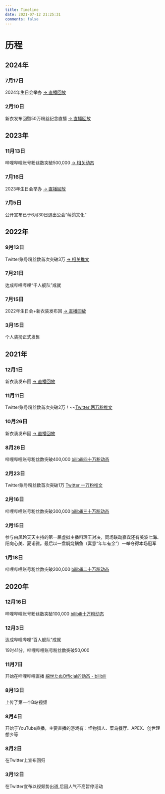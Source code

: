 ```yaml
---
title: Timeline
date: 2021-07-12 21:25:31
comments: false
---
```

# 历程
## 2024年
### 7月17日
2024年生日会举办 [-> 直播回放](https://page.hosimiyasio.com/outlinks.html?target=https://b23.tv/BV16M4m127hi)
### 2月10日
新衣发布回暨50万粉丝纪念直播 [-> 直播回放](https://page.hosimiyasio.com/outlinks.html?target=https://b23.tv/BV1SS421N7PQ)
## 2023年
### 11月13日
哔哩哔哩账号粉丝数突破500,000 [-> 相关动态](https://page.hosimiyasio.com/outlinks.html?target=https://t.bilibili.com/863152972084805668)
### 7月16日
2023年生日会举办 [-> 直播回放](https://page.hosimiyasio.com/outlinks.html?target=https://b23.tv/BV1ij411o7VW)
### 7月5日
公开宣布已于6月30日退出公会“萌鸽文化”
## 2022年
### 9月13日
Twitter账号粉丝数首次突破3万 [-> 相关推文](https://page.hosimiyasio.com/outlinks.html?target=https://twitter.com/Hosimiya_Sio/status/1569589827728994304)
### 7月21日
达成哔哩哔哩“千人舰队”成就
### 7月15日
2022年生日会+新衣装发布回 [-> 直播回放](https://page.hosimiyasio.com/outlinks.html?target=https://b23.tv/BV1VU4y1B7eC)
### 3月15日
个人装扮正式发售
## 2021年
### 12月1日
新衣装发布回 [-> 直播回放](https://page.hosimiyasio.com/outlinks.html?target=https://b23.tv/BV163411b7bY)
### 11月11日
Twitter账号粉丝数首次突破2万！~~[Twitter 两万粉推文](https://page.hosimiyasio.com/outlinks.html?target=https://twitter.com/Hosimiya_Sio/status/1458659171818110977)
### 10月26日
新衣装发布回 [-> 直播回放](https://page.hosimiyasio.com/outlinks.html?target=https://b23.tv/BV1y44y1v7D3)
### 8月26日
哔哩哔哩账号粉丝数突破400,000 [bilibili四十万粉动态](https://page.hosimiyasio.com/outlinks.html?target=https://t.bilibili.com/563265942758517361)
### 2月23日
Twitter账号粉丝数首次突破1万 [Twitter 一万粉推文](https://page.hosimiyasio.com/outlinks.html?target=https://twitter.com/Hosimiya_Sio/status/1363892817806848004)
### 2月16日
哔哩哔哩账号粉丝数突破300,000 [bilibili三十万粉动态](https://page.hosimiyasio.com/outlinks.html?target=https://t.bilibili.com/492323279286140820)
### 2月15日
参与由凤玲天天主持的第一届虚拟主播料理王对决，同场联动嘉宾还有美波七海、阳向心美、夏诺雅。最后以一盘焖烧鲷鱼（寓意“年年有余”）一举夺得本场冠军
### 1月18日
哔哩哔哩账号粉丝数突破200,000 [bilibili二十万粉动态](https://page.hosimiyasio.com/outlinks.html?target=https://t.bilibili.com/481498896541119642)
## 2020年
### 12月16日
哔哩哔哩账号粉丝数突破100,000 [bilibili十万粉动态](https://page.hosimiyasio.com/outlinks.html?target=https://t.bilibili.com/101639009)
### 12月3日
达成哔哩哔哩“百人舰队”成就 

19时41分，哔哩哔哩账号粉丝数突破50,000
### 11月7日
开始在哔哩哔哩直播 [綿世たぬOfficial的动态 - bilibili](https://page.hosimiyasio.com/outlinks.html?target=https://t.bilibili.com/454483874371127617)
### 8月13日
上传了第一个B站视频
### 8月4日
开始于YouTube直播，主要直播的游戏有：怪物猎人、菜鸟餐厅、APEX、创世理想乡等
### 8月2日
在Twitter上宣布回归
### 3月12日
在Twitter宣布以视频势出道,后因人气不高暂停活动